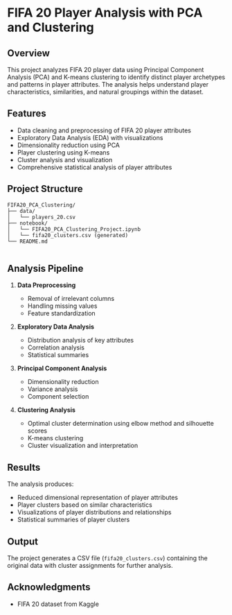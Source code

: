 # FIFA 20 Player Analysis with PCA and Clustering

## Overview
This project analyzes FIFA 20 player data using Principal Component Analysis (PCA) and K-means clustering to identify distinct player archetypes and patterns in player attributes. The analysis helps understand player characteristics, similarities, and natural groupings within the dataset.

## Features
- Data cleaning and preprocessing of FIFA 20 player attributes
- Exploratory Data Analysis (EDA) with visualizations
- Dimensionality reduction using PCA
- Player clustering using K-means
- Cluster analysis and visualization
- Comprehensive statistical analysis of player attributes


## Project Structure
```
FIFA20_PCA_Clustering/
├── data/
│   └── players_20.csv
├── notebook/
│   └── FIFA20_PCA_Clustering_Project.ipynb
│   └── fifa20_clusters.csv (generated)
└── README.md
 
```

## Analysis Pipeline
1. **Data Preprocessing**
   - Removal of irrelevant columns
   - Handling missing values
   - Feature standardization

2. **Exploratory Data Analysis**
   - Distribution analysis of key attributes
   - Correlation analysis
   - Statistical summaries

3. **Principal Component Analysis**
   - Dimensionality reduction
   - Variance analysis
   - Component selection

4. **Clustering Analysis**
   - Optimal cluster determination using elbow method and silhouette scores
   - K-means clustering
   - Cluster visualization and interpretation

## Results
The analysis produces:
- Reduced dimensional representation of player attributes
- Player clusters based on similar characteristics
- Visualizations of player distributions and relationships
- Statistical summaries of player clusters

## Output
The project generates a CSV file (`fifa20_clusters.csv`) containing the original data with cluster assignments for further analysis.


## Acknowledgments
- FIFA 20 dataset from Kaggle
